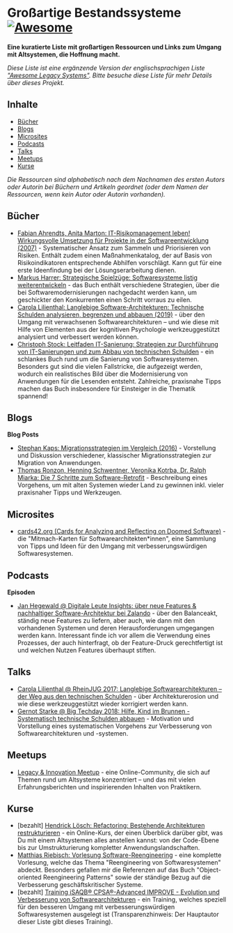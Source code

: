 # Großartige Bestandssysteme [![Awesome](https://awesome.re/badge-flat2.svg)](https://awesome.re)

**Eine kuratierte Liste mit großartigen Ressourcen und Links zum Umgang mit Altsystemen, die Hoffnung macht.**

*Diese Liste ist eine ergänzende Version der englischsprachigen Liste ["Awesome Legacy Systems"](readme.md). Bitte besuche diese Liste für mehr Details über dieses Projekt.*


## Inhalte

- [Bücher](#bücher)
- [Blogs](#blogs)
- [Microsites](#microsites)
- [Podcasts](#podcasts)
- [Talks](#talks)
- [Meetups](#meetups)
- [Kurse](#kurse)

_Die Ressourcen sind alphabetisch nach dem Nachnamen des ersten Autors oder Autorin bei Büchern und Artikeln geordnet (oder dem Namen der Ressourcen, wenn kein Autor oder Autorin vorhanden)._


## Bücher

- [Fabian Ahrendts, Anita Marton: IT-Risikomanagement leben! Wirkungsvolle Umsetzung für Projekte in der Softwareentwicklung (2007)](https://link.springer.com/book/10.1007/978-3-540-30025-0) - Systematischer Ansatz zum Sammeln und Priorisieren von Risiken. Enthält zudem einen Maßnahmenkatalog, der auf Basis von Risikoindikatoren entsprechende Abhilfen vorschlägt. Kann gut für eine erste Ideenfindung bei der Lösungserarbeitung dienen.
- [Markus Harrer: Strategische Spielzüge: Softwaresysteme listig weiterentwickeln](https://leanpub.com/strategische-spielzuege) - das Buch enthält verschiedene Strategien, über die bei Softwaremodernisierungen nachgedacht werden kann, um geschickter den Konkurrenten einen Schritt vorraus zu eilen.
- [Carola Lilienthal: Langlebige Software-Architekturen: Technische Schulden analysieren, begrenzen und abbauen (2019)](https://www.langlebige-softwarearchitekturen.de/) - über den Umgang mit verwachsenen Softwarearchitekturen &ndash; und wie diese mit Hilfe von Elementen aus der kognitiven Psychologie werkzeuggestützt analysiert und verbessert werden können.
- [Christoph Stock: Leitfaden IT-Sanierung: Strategien zur Durchführung von IT-Sanierungen und zum Abbau von technischen Schulden](https://www.linkedin.com/pulse/mein-neues-buch-leitfaden-it-sanierung-christoph-stock/) - ein schlankes Buch rund um die Sanierung von Softwaresystemen. Besonders gut sind die vielen Fallstricke, die aufgezeigt werden, wodurch ein realistisches Bild über die Modernisierung von Anwendungen für die Lesenden entsteht. Zahlreiche, praxisnahe Tipps machen das Buch insbesondere für Einsteiger in die Thematik spannend!



## Blogs

**Blog Posts**

* [Stephan Kaps: Migrationsstrategien im Vergleich (2016)](https://www.heise.de/ratgeber/Migrationsstrategien-im-Vergleich-3283418.html) - Vorstellung und Diskussion verschiedener, klassischer Migrationsstrategien zur Migration von Anwendungen.
* [Thomas Ronzon, Henning Schwentner, Veronika Kotrba, Dr. Ralph Miarka: Die 7 Schritte zum Software-Retrofit](https://www.informatik-aktuell.de/entwicklung/methoden/die-7-schritte-zum-software-retrofit.html) - Beschreibung eines Vorgehens, um mit alten Systemen wieder Land zu gewinnen inkl. vieler praxisnaher Tipps und Werkzeugen.


## Microsites

- [cards42.org (Cards for Analyzing and Reflecting on Doomed Software)](https://cards42.org/) - die "Mitmach-Karten für Softwarearchitekten\*innen", eine Sammlung von Tipps und Ideen für den Umgang mit verbesserungswürdigen Softwaresystemen.


## Podcasts
**Episoden**

* [Jan Hegewald @ Digitale Leute Insights: über neue Features & nachhaltiger Software-Architektur bei Zalando](https://www.digitale-leute.de/interview/jan-hegewald-software-architektur/) - über den Balanceakt, ständig neue Features zu liefern, aber auch, wie dann mit den vorhandenen Systemen und deren Herausforderungen umgegangen werden kann. Interessant finde ich vor allem die Verwendung eines Prozesses, der auch hinterfragt, ob der Feature-Druck gerechtfertigt ist und welchen Nutzen Features überhaupt stiften.

## Talks

- [Carola Lilienthal @ RheinJUG 2017: Langlebige Softwarearchitekture­n – der Weg aus den technischen Schulden](https://www.youtube.com/watch?v=Nfzuy4L9_UM) - über Architekturerosion und wie diese werkzeuggestützt wieder korrigiert werden kann.
- [Gernot Starke @ Big Techday 2018: Hilfe, Kind im Brunnen - Systematisch technische Schulden abbauen](https://www.youtube.com/watch?v=t5UjySfIDZ4) - Motivation und Vorstellung eines systematischen Vorgehens zur Verbesserung von Softwarearchitekturen und -systemen.


## Meetups

- [Legacy & Innovation Meetup](https://www.meetup.com/de-DE/legacy-innovation/) - eine Online-Community, die sich auf Themen rund um Altsysteme konzentriert &ndash; und das mit vielen Erfahrungsberichten und inspirierenden Inhalten von Praktikern.


## Kurse

- [bezahlt] [Hendrick Lösch: Refactoring: Bestehende Architekturen restrukturieren](https://www.linkedin.com/learning/refactoring-bestehende-architekturen-restrukturieren) - ein Online-Kurs, der einen Überblick darüber gibt, was Du mit einem Altsystemen alles anstellen kannst: von der Code-Ebene bis zur Umstrukturierung kompletter Anwendungslandschaften.
- [Matthias Riebisch: Vorlesung Software-Reengineering](https://lecture2go.uni-hamburg.de/l2go/-/get/v/27278) - eine komplette Vorlesung, welche das Thema "Reengineering von Softwaresystemen" abdeckt. Besonders gefallen mir die Referenzen auf das Buch "Object-oriented Reengineering Patterns" sowie der ständige Bezug auf die Verbesserung geschäftskritischer Systeme.
- [bezahlt] [Training iSAQB® CPSA®-Advanced IMPROVE - Evolution und Verbesserung von Softwarearchitekturen](https://www.socreatory.com/de/trainings/improve) - ein Training, welches speziell für den besseren Umgang mit verbesserungswürdigen Softwaresystemen ausgelegt ist (Transparenzhinweis: Der Hauptautor dieser Liste gibt dieses Training).
